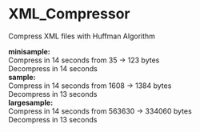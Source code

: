 # XML_Compressor
Compress XML files with Huffman Algorithm

**minisample:**\
  Compress in 14 seconds from 35 -> 123 bytes\
  Decompress in 14 seconds\
**sample:**\
  Compress in 14 seconds from 1608 -> 1384 bytes\
  Decompress in 13 seconds\
**largesample:**\
  Compress in 14 seconds from 563630 -> 334060 bytes\
  Decompress in 13 seconds
